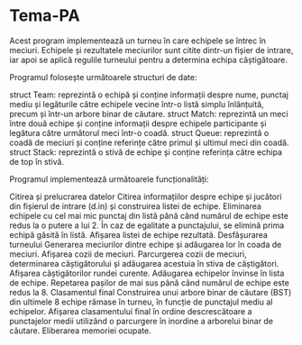 # Tema-PA

Acest program implementează un turneu în care echipele se întrec în meciuri. Echipele și rezultatele meciurilor sunt citite dintr-un fișier de intrare, iar apoi se aplică regulile turneului pentru a determina echipa câștigătoare.

Programul folosește următoarele structuri de date:

struct Team: reprezintă o echipă și conține informații despre nume, punctaj mediu și legăturile către echipele vecine într-o listă simplu înlănțuită, precum și într-un arbore binar de căutare.
struct Match: reprezintă un meci între două echipe și conține informații despre echipele participante și legătura către următorul meci într-o coadă.
struct Queue: reprezintă o coadă de meciuri și conține referințe către primul și ultimul meci din coadă.
struct Stack: reprezintă o stivă de echipe și conține referința către echipa de top în stivă.

Programul implementează următoarele funcționalități:

Citirea și prelucrarea datelor
Citirea informațiilor despre echipe și jucători din fișierul de intrare (d.in) și construirea listei de echipe.
Eliminarea echipele cu cel mai mic punctaj din listă până când numărul de echipe este redus la o putere a lui 2. În caz de egalitate a punctajului, se elimină prima echipă găsită în listă.
Afișarea listei de echipe rezultată.
Desfășurarea turneului
Generarea meciurilor dintre echipe și adăugarea lor în coada de meciuri.
Afișarea cozii de meciuri.
Parcurgerea cozii de meciuri, determinarea câștigătorului și adăugarea acestuia în stiva de câștigători.
Afișarea câștigătorilor rundei curente.
Adăugarea echipelor învinse în lista de echipe.
Repetarea pașilor de mai sus până când numărul de echipe este redus la 8.
Clasamentul final
Construirea unui arbore binar de căutare (BST) din ultimele 8 echipe rămase în turneu, în funcție de punctajul mediu al echipelor.
Afișarea clasamentului final în ordine descrescătoare a punctajelor medii utilizând o parcurgere în inordine a arborelui binar de căutare.
Eliberarea memoriei ocupate.

